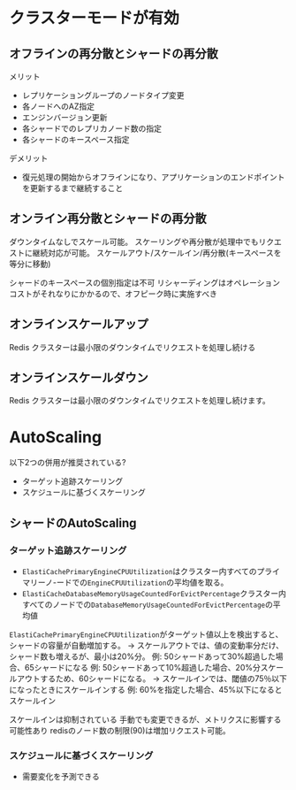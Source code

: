 # クラスターモードが有効

## オフラインの再分散とシャードの再分散

メリット

- レプリケーショングループのノードタイプ変更
- 各ノードへのAZ指定
- エンジンバージョン更新
- 各シャードでのレプリカノード数の指定
- 各シャードのキースペース指定

デメリット

- 復元処理の開始からオフラインになり、アプリケーションのエンドポイントを更新するまで継続すること

## オンライン再分散とシャードの再分散
ダウンタイムなしでスケール可能。
スケーリングや再分散が処理中でもリクエストに継続対応が可能。
スケールアウト/スケールイン/再分散(キースペースを等分に移動)

シャードのキースペースの個別指定は不可
リシャーディングはオペレーションコストがそれなりにかかるので、オフピーク時に実施すべき

## オンラインスケールアップ
Redis クラスターは最小限のダウンタイムでリクエストを処理し続ける

## オンラインスケールダウン
Redis クラスターは最小限のダウンタイムでリクエストを処理し続けます。

# AutoScaling

以下2つの併用が推奨されている?

- ターゲット追跡スケーリング
- スケジュールに基づくスケーリング

## シャードのAutoScaling

### ターゲット追跡スケーリング
- `ElastiCachePrimaryEngineCPUUtilization`はクラスター内すべてのプライマリーノ-ードでの`EngineCPUUtilization`の平均値を取る。
- `ElastiCacheDatabaseMemoryUsageCountedForEvictPercentage`クラスター内すべてのノードでの`DatabaseMemoryUsageCountedForEvictPercentage`の平均値

`ElastiCachePrimaryEngineCPUUtilization`がターゲット値以上を検出すると、シャードの容量が自動増加する。
→ スケールアウトでは、値の変動率分だけ、シャード数も増えるが、最小は20%分。
    例: 50シャードあって30%超過した場合、65シャードになる
    例: 50シャードあって10%超過した場合、20%分スケールアウトするため、60シャードになる。
→ スケールインでは、閾値の75％以下になったときにスケールインする
    例: 60%を指定した場合、45%以下になるとスケールイン

スケールインは抑制されている
手動でも変更できるが、メトリクスに影響する可能性あり
redisのノード数の制限(90)は増加リクエスト可能。


### スケジュールに基づくスケーリング
- 需要変化を予測できる


